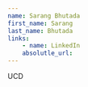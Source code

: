 ```yaml
---
name: Sarang Bhutada
first_name: Sarang
last_name: Bhutada
links:
	- name: LinkedIn
	absolutle_url:
---
```

UCD
